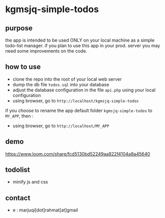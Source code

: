 # kgmsjq-simple-todos


## purpose

the app is intended to be used ONLY on your local machine as a simple todo-list manager.  if you plan to use this app in your prod. server you may need some improvements on the code.

## how to use

- clone the repo into the root of your local web server
- dump the db file `todos.sql` into your database
- adjust the database configuration in the file `api.php` using your local configuration
- using browser, go to `http://localhost/kgmsjq-simple-todos`

if you choose to rename the app default folder `kgmsjq-simple-todos` to `MY_APP`, then : 
- using browser, go to `http://localhost/MY_APP`

## demo 

https://www.loom.com/share/fcd5130bd52249aa822f4104a8a45640

## todolist

- minify js and css

## contact

- e : marjuqi[dot]rahmat[at]gmail